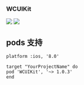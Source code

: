 ### WCUIKit
![](https://img.shields.io/github/license/mashape/apistatus.svg)
![](https://img.shields.io/badge/pod-v1.0.3-yellowgreen.svg)

## pods 支持
```
platform :ios, '8.0'

target "YourProjectName" do
pod 'WCUIKit', '~> 1.0.3'
end
```
